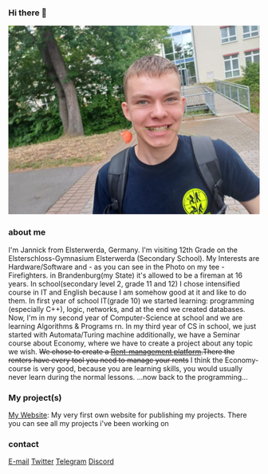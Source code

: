 ### Hi there 👋
![Me with a rose](images/Rose.jpg)

### about me
I'm Jannick from Elsterwerda, Germany.
I'm visiting 12th Grade on the Elsterschloss-Gymnasium Elsterwerda (Secondary School).
My Interests are Hardware/Software and - as you can see in the Photo on my tee - Firefighters. in Brandenburg(my State) it's allowed to be a fireman at 16 years.
In school(secondary level 2, grade 11 and 12) I chose intensified course in IT and English because I am somehow good at it and like to do them.
In first year of school IT(grade 10) we started learning: programming (especially C++), logic, networks, and at the end we created databases.
Now, I'm in my second year of Computer-Science at school and we are learning Algorithms & Programs rn.
In my third year of CS in school, we just started with Automata/Turing machine
additionally, we have a Seminar course about Economy, where we have to create a project about any topic we wish. ~~We chose to create a [Rent-management platform](https://mietkontor-immobilienverwaltung.tech).There the renters have every tool you need to manage your rents~~
I think the Economy-course is very good, because you are learning skills, you would usually never learn during the normal lessons.
...now back to the programming...

### My project(s)
[My Website](https://web.kuntzschi.de): My very first own website for publishing my projects. There you can see all my projects i've been working on

### contact
[E-mail](mailto:kuntzschi@kuntzschi.me)
[Twitter](twitter.com/toxic_jannick)
[Telegram](telegram.me/toxic_jannick)
[Discord](discord.com/toxic_jannick)


<!--!
**toxic-jannick/toxic-jannick** is a ✨ _special_ ✨ repository because its `README.md` (this file) appears on your GitHub profile.

Here are some ideas to get you started:

- 🔭 I’m currently working on ...
- 🌱 I’m currently learning ...
- 👯 I’m looking to collaborate on ...
- 🤔 I’m looking for help with ...
- 💬 Ask me about ...
- 📫 How to reach me: ...
- 😄 Pronouns: ...!

- ⚡ Fun fact: ...
-->
